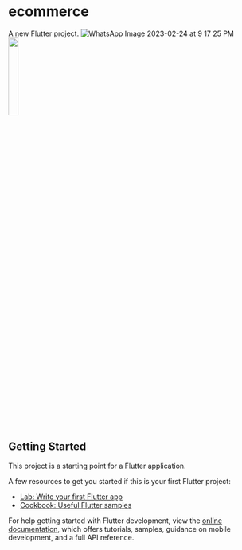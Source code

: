 # ecommerce

A new Flutter project.
![WhatsApp Image 2023-02-24 at 9 17 25 PM](https://user-images.githubusercontent.com/94775108/221402721-54e84cb3-2a8c-44c8-9810-10b382501b6f.jpeg)
<img src="https://user-images.githubusercontent.com/94775108/221402721-54e84cb3-2a8c-44c8-9810-10b382501b6f.jpeg" height="20%" width="20%">
## Getting Started

This project is a starting point for a Flutter application.

A few resources to get you started if this is your first Flutter project:

- [Lab: Write your first Flutter app](https://docs.flutter.dev/get-started/codelab)
- [Cookbook: Useful Flutter samples](https://docs.flutter.dev/cookbook)

For help getting started with Flutter development, view the
[online documentation](https://docs.flutter.dev/), which offers tutorials,
samples, guidance on mobile development, and a full API reference.
